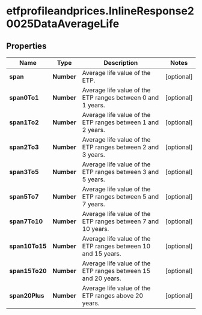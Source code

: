 # etfprofileandprices.InlineResponse20025DataAverageLife

## Properties

Name | Type | Description | Notes
------------ | ------------- | ------------- | -------------
**span** | **Number** | Average life value of the ETP. | [optional] 
**span0To1** | **Number** | Average life value of the ETP ranges between 0 and 1 years. | [optional] 
**span1To2** | **Number** | Average life value of the ETP ranges between 1 and 2 years. | [optional] 
**span2To3** | **Number** | Average life value of the ETP ranges between 2 and 3 years. | [optional] 
**span3To5** | **Number** | Average life value of the ETP ranges between 3 and 5 years. | [optional] 
**span5To7** | **Number** | Average life value of the ETP ranges between 5 and 7 years. | [optional] 
**span7To10** | **Number** | Average life value of the ETP ranges between 7 and 10 years. | [optional] 
**span10To15** | **Number** | Average life value of the ETP ranges between 10 and 15 years. | [optional] 
**span15To20** | **Number** | Average life value of the ETP ranges between 15 and 20 years. | [optional] 
**span20Plus** | **Number** | Average life value of the ETP ranges above 20 years. | [optional] 


